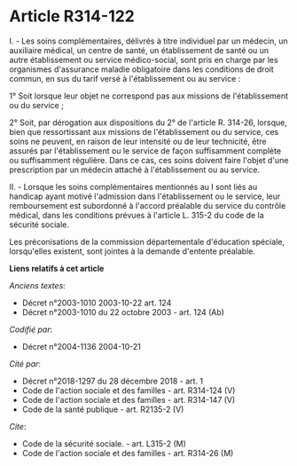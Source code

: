 # Article R314-122

I. - Les soins complémentaires, délivrés à titre individuel par un médecin, un auxiliaire médical, un centre de santé, un
établissement de santé ou un autre établissement ou service médico-social, sont pris en charge par les organismes d'assurance
maladie obligatoire dans les conditions de droit commun, en sus du tarif versé à l'établissement ou au service :

1° Soit lorsque leur objet ne correspond pas aux missions de l'établissement ou du service ;

2° Soit, par dérogation aux dispositions du 2° de l'article R. 314-26, lorsque, bien que ressortissant aux missions de
l'établissement ou du service, ces soins ne peuvent, en raison de leur intensité ou de leur technicité, être assurés par
l'établissement ou le service de façon suffisamment complète ou suffisamment régulière. Dans ce cas, ces soins doivent faire
l'objet d'une prescription par un médecin attaché à l'établissement ou au service.

II. - Lorsque les soins complémentaires mentionnés au I sont liés au handicap ayant motivé l'admission dans l'établissement
ou le service, leur remboursement est subordonné à l'accord préalable du service du contrôle médical, dans les conditions
prévues à l'article L. 315-2 du code de la sécurité sociale.

Les préconisations de la commission départementale d'éducation spéciale, lorsqu'elles existent, sont jointes à la demande
d'entente préalable.

**Liens relatifs à cet article**

_Anciens textes_:

  - Décret n°2003-1010 2003-10-22 art. 124
  - Décret n°2003-1010 du 22 octobre 2003 - art. 124 (Ab)

_Codifié par_:

  - Décret n°2004-1136 2004-10-21

_Cité par_:

  - Décret n°2018-1297 du 28 décembre 2018 - art. 1
  - Code de l'action sociale et des familles - art. R314-124 (V)
  - Code de l'action sociale et des familles - art. R314-147 (V)
  - Code de la santé publique - art. R2135-2 (V)

_Cite_:

  - Code de la sécurité sociale. - art. L315-2 (M)
  - Code de l'action sociale et des familles - art. R314-26 (M)
